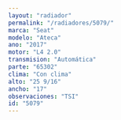 ```yaml
---
layout: "radiador"
permalink: "/radiadores/5079/"
marca: "Seat"
modelo: "Ateca"
ano: "2017"
motor: "L4 2.0"
transmision: "Automática"
parte: "65302"
clima: "Con clima"
alto: "25 9/16"
ancho: "17"
observaciones: "TSI"
id: "5079"
---
```


